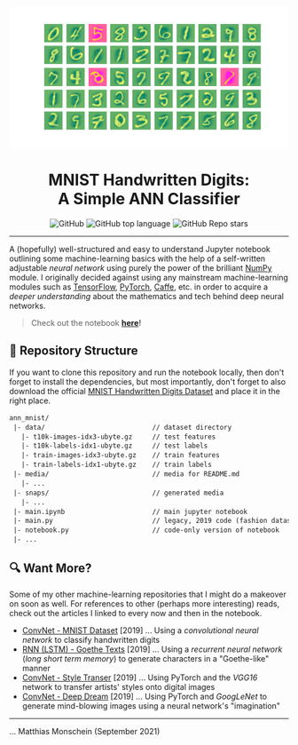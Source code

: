 <div align="center">
    <img src="media/predictions.gif" />
</div>


<h1 align="center">MNIST Handwritten Digits:<br />A Simple ANN Classifier</h1>

<p align="center">
  <img alt="GitHub" src="https://img.shields.io/github/license/MattMoony/ann_mnist?style=for-the-badge">
  <img alt="GitHub top language" src="https://img.shields.io/github/languages/top/MattMoony/ann_mnist?style=for-the-badge">
  <img alt="GitHub Repo stars" src="https://img.shields.io/github/stars/MattMoony/ann_mnist?style=for-the-badge&color=cecece">
</p>

---

A (hopefully) well-structured and easy to understand Jupyter notebook outlining some machine-learning basics with the help of a self-written adjustable *neural network* using purely the power of the brilliant [NumPy](https://numpy.org/) module. I originally decided against using any mainstream machine-learning modules such as [TensorFlow](https://github.com/tensorflow/tensorflow), [PyTorch](https://github.com/pytorch/pytorch), [Caffe](https://github.com/BVLC/caffe), etc. in order to acquire a *deeper understanding* about the mathematics and tech behind deep neural networks.

> Check out the notebook **[here](main.ipynb)!**

## 📂 Repository Structure

If you want to clone this repository and run the notebook locally, then don't forget to install the dependencies, but most importantly, don't forget to also download the official [MNIST Handwritten Digits Dataset](http://yann.lecun.com/exdb/mnist/) and place it in the right place.

```txt
ann_mnist/
 |- data/                           // dataset directory
   |- t10k-images-idx3-ubyte.gz     // test features
   |- t10k-labels-idx1-ubyte.gz     // test labels
   |- train-images-idx3-ubyte.gz    // train features
   |- train-labels-idx1-ubyte.gz    // train labels
 |- media/                          // media for README.md
   |- ...
 |- snaps/                          // generated media
   |- ...
 |- main.ipynb                      // main jupyter notebook
 |- main.py                         // legacy, 2019 code (fashion dataset)
 |- notebook.py                     // code-only version of notebook
 |- ...

```

## 🔍 Want More?

Some of my other machine-learning repositories that I might do a makeover on soon as well. For references to other (perhaps more interesting) reads, check out the articles I linked to every now and then in the notebook.

- [ConvNet - MNIST Dataset](https://github.com/MattMoony/convnet_mnist) [2019] ... Using a *convolutional neural network* to classify handwritten digits
- [RNN (LSTM) - Goethe Texts](https://github.com/MattMoony/rnn-lstm_goethe-generation) [2019] ... Using a *recurrent neural network* (*long short term memory*) to generate characters in a "Goethe-like" manner
- [ConvNet - Style Transer](https://github.com/MattMoony/convnet_style-transfer) [2019] ... Using PyTorch and the *VGG16* network to transfer artists' styles onto digital images
- [ConvNet - Deep Dream](https://github.com/MattMoony/convnet_deep-dream) [2019] ... Using PyTorch and *GoogLeNet* to generate mind-blowing images using a neural network's "imagination"

---

... Matthias Monschein (September 2021)
